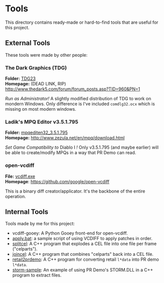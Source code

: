 # Tools

This directory contains ready-made or hard-to-find tools that are useful for this project.

## External Tools

These tools were made by other people:

### The Dark Graphics (TDG)

**Folder:** [TDG23](TDG23)  
**Homepage:** (DEAD LINK, RIP) http://www.thedark5.com/forum/forum_posts.asp?TID=960&PN=1

_Run as Administrator!_ A slightly modified distribution of TDG to work on mondern Windows. Only difference is I've included `comdlg32.ocx` which is missing on most modern windows.

### Ladik's MPQ Editor v3.5.1.795

**Folder:** [mpqediten32_3.5.1.795](mpqediten32_3.5.1.795)  
**Homepage:** http://www.zezula.net/en/mpq/download.html

_Set Game Compatibility to_ Diablo I _!_ Only v3.5.1.795 (and maybe earlier) will be able to create/modify MPQs in a way that PR Demo can read.

### open-vcdiff

**File:** [vcdiff.exe](vcdiff.exe)  
**Homepage**: https://github.com/google/open-vcdiff

This is a binary diff creator/applicator. It's the backbone of the entire operation.

## Internal Tools

Tools made by me for this project:

* vcdiff-gooey: A Python Gooey front-end for open-vcdiff.
* [apply.bat](apply.bat): a sample script of using VCDIFF to apply patches in order.
* [splitcel](splitcel): A C++ program that explodes a CEL file into one file per frame ("celparts").
* [joincel](joincel): A C++ program that combines "celparts" back into a CEL file.
* [retail2prdemo](retail2prdemo): A C++ program for converting retail `l*data` into PR demo `l*data`.
* [storm-sample](storm-sample): An example of using PR Demo's STORM.DLL in a C++ program to extract files.
